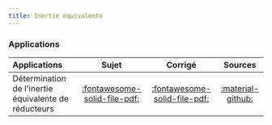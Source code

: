 ```yaml
---
title: Inertie équivalente 
---
```



### Applications 
 
| Applications | Sujet | Corrigé | Sources  | 
| :-------------- | :---: | :-----: | :------: | 
| Détermination de l'inertie équivalente de réducteurs | [:fontawesome-solid-file-pdf:](http://xpessoles-cpge.fr/pdf/Cy_05_01_Application_00_Reducteurs_Sujet.pdf) | [:fontawesome-solid-file-pdf:](http://xpessoles-cpge.fr/pdf/Cy_05_01_Application_00_Reducteurs_Corrige.pdf) | [:material-github:](https://github.com/xpessoles/PSI_Cy_05_Energetique/tree/main/Chapitre_01_Energetique/Cy_05_01_Application_00_Reducteurs) | 




